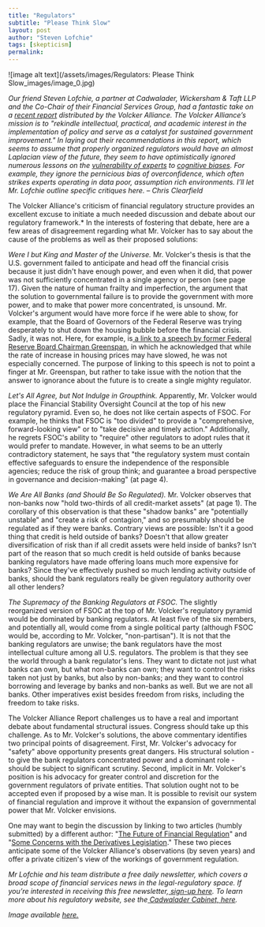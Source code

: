 ```yaml
---
title: "Regulators"
subtitle: "Please Think Slow"
layout: post
author: "Steven Lofchie" 
tags: [skepticism] 
permalink: 
---
```


![image alt text](/assets/images/Regulators: Please Think Slow_images/image_0.jpg)

*Our friend Steven Lofchie, a partner at Cadwalader, Wickersham & Taft LLP and the Co-Chair of their Financial Services Group, had a fantastic take on a [recent report](https://volckeralliance.org/sites/default/files/attachments/Reshaping%20the%20Financial%20Regulatory%20System%20-%20The%20Volcker%20Alliance_0.pdf) distributed by the Volcker Alliance. The Volcker Alliance’s mission is to "rekindle intellectual, practical, and academic interest in the implementation of policy and serve as a catalyst for sustained government improvement." In laying out their recommendations in this report, which seems to assume that properly organized regulators would have an almost Laplacian view of the future, they seem to have optimistically ignored numerous lessons on the [vulnerability of experts](http://www.amazon.com/gp/product/0754649652/ref=as_li_tl?ie=UTF8&camp=1789&creative=390957&creativeASIN=0754649652&linkCode=as2&tag=systlogi-20&linkId=ECT4JOHZMU4SVDIF) to [cognitive biases](http://www.amazon.com/gp/product/B00555X8OA/ref=as_li_tl?ie=UTF8&camp=1789&creative=390957&creativeASIN=B00555X8OA&linkCode=as2&tag=systlogi-20&linkId=ENNAB7VLHXNUIYU2). For example, they ignore the pernicious bias of overconfidence, which often strikes experts operating in data poor, assumption rich environments. I’ll let Mr. Lofchie outline specific critiques here. – Chris Clearfield*

The Volcker Alliance's criticism of financial regulatory structure provides an excellent excuse to initiate a much needed discussion and debate about our regulatory framework.* In the interests of fostering that debate, here are a few areas of disagreement regarding what Mr. Volcker has to say about the cause of the problems as well as their proposed solutions:

*Were I but King and Master of the Universe.* Mr. Volcker's thesis is that the U.S. government failed to anticipate and head off the financial crisis because it just didn't have enough power, and even when it did, that power was not sufficiently concentrated in a single agency or person (see page 17). Given the nature of human frailty and imperfection, the argument that the solution to governmental failure is to provide the government with more power, and to make that power more concentrated, is unsound. Mr. Volcker's argument would have more force if he were able to show, for example, that the Board of Governors of the Federal Reserve was trying desperately to shut down the housing bubble before the financial crisis. Sadly, it was not. Here, for example, is[ a link to a speech by former Federal Reserve Board Chairman Greenspan](http://www.federalreserve.gov/boarddocs/speeches/2004/20041019/default.htm), in which he acknowledged that while the rate of increase in housing prices may have slowed, he was not especially concerned. The purpose of linking to this speech is not to point a finger at Mr. Greenspan, but rather to take issue with the notion that the answer to ignorance about the future is to create a single mighty regulator.

*Let's All Agree, but Not Indulge in Groupthink.* Apparently, Mr. Volcker would place the Financial Stability Oversight Council at the top of his new regulatory pyramid. Even so, he does not like certain aspects of FSOC. For example, he thinks that FSOC is "too divided" to provide a "comprehensive, forward-looking view" or to "take decisive and timely action." Additionally, he regrets FSOC's ability to "require" other regulators to adopt rules that it would prefer to mandate. However, in what seems to be an utterly contradictory statement, he says that "the regulatory system must contain effective safeguards to ensure the independence of the responsible agencies; reduce the risk of group think; and guarantee a broad perspective in governance and decision-making" (at page 4).

*We Are All Banks (and Should Be So Regulated).* Mr. Volcker observes that non-banks now "hold two-thirds of all credit-market assets" (at page 1). The corollary of this observation is that these "shadow banks" are "potentially unstable" and "create a risk of contagion," and so presumably should be regulated as if they were banks. Contrary views are possible: Isn't it a good thing that credit is held outside of banks? Doesn't that allow greater diversification of risk than if all credit assets were held inside of banks? Isn't part of the reason that so much credit is held outside of banks because banking regulators have made offering loans much more expensive for banks? Since they've effectively pushed so much lending activity outside of banks, should the bank regulators really be given regulatory authority over all other lenders?

*The Supremacy of the Banking Regulators at FSOC.* The slightly reorganized version of FSOC at the top of Mr. Volcker's regulatory pyramid would be dominated by banking regulators. At least five of the six members, and potentially all, would come from a single political party (although FSOC would be, according to Mr. Volcker, "non-partisan"). It is not that the banking regulators are unwise; the bank regulators have the most intellectual culture among all U.S. regulators. The problem is that they see the world through a bank regulator's lens. They want to dictate not just what banks can own, but what non-banks can own; they want to control the risks taken not just by banks, but also by non-banks; and they want to control borrowing and leverage by banks and non-banks as well. But we are not all banks. Other imperatives exist besides freedom from risks, including the freedom to take risks.

The Volcker Alliance Report challenges us to have a real and important debate about fundamental structural issues. Congress should take up this challenge. As to Mr. Volcker's solutions, the above commentary identifies two principal points of disagreement. First, Mr. Volcker's advocacy for "safety" above opportunity presents great dangers. His structural solution - to give the bank regulators concentrated power and a dominant role - should be subject to significant scrutiny. Second, implicit in Mr. Volcker's position is his advocacy for greater control and discretion for the government regulators of private entities. That solution ought not to be accepted even if proposed by a wise man. It is possible to revisit our system of financial regulation and improve it without the expansion of governmental power that Mr. Volcker envisions.

One may want to begin the discussion by linking to two articles (humbly submitted) by a different author: "[The Future of Financial Regulation](http://www.cadwalader.com/resources/clients-friends-memos/the-future-of-financial-regulation-meet-the-new-regulators-better-than-the-old-regulators)" and "[Some Concerns with the Derivatives Legislation](http://www.cadwalader.com/resources/clients-friends-memos/some-concerns-with-the-derivatives-legislation)." These two pieces anticipate some of the Volcker Alliance's observations (by seven years) and offer a private citizen's view of the workings of government regulation. 

*Mr Lofchie and his team distribute a free daily newsletter, which covers a broad scope of financial services news in the legal-regulatory space. If you’re interested in receiving this free newsletter,[ sign-up here](http://info.cadwalader.com/s/7aaffb38e5f8e076b8a752906efcd06558c61a88). To learn more about his regulatory website, see the[ Cadwalader Cabinet, here](http://www.cadwalader.com/thecabinet/page.php?page_id=34).*

*Image available [here.](https://www.flickr.com/photos/59632563@N04/6664212003)*

